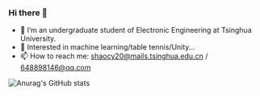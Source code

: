 ### Hi there 👋


- 🔭 I’m an undergraduate student of Electronic Engineering at Tsinghua University.
- 💬 Interested in machine learning/table tennis/Unity...
- 📫 How to reach me: shaocy20@mails.tsinghua.edu.cn / 648898146@qq.com

![Anurag's GitHub stats](https://github-readme-stats.vercel.app/api?username=PLUTO-SCY&theme=nightowl&show_icons=true)

